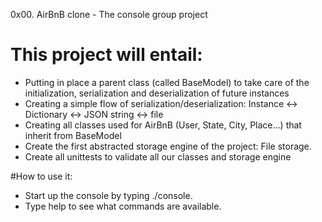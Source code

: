 0x00. AirBnB clone - The console group project

# This project will entail:

- Putting in place a parent class (called BaseModel) to take care of the initialization, serialization and deserialization of future instances
- Creating a simple flow of serialization/deserialization: Instance <-> Dictionary <-> JSON string <-> file
- Creating all classes used for AirBnB (User, State, City, Place…) that inherit from BaseModel
- Create the first abstracted storage engine of the project: File storage.
- Create all unittests to validate all our classes and storage engine

#How to use it:

- Start up the console by typing ./console.
- Type help to see what commands are available.
